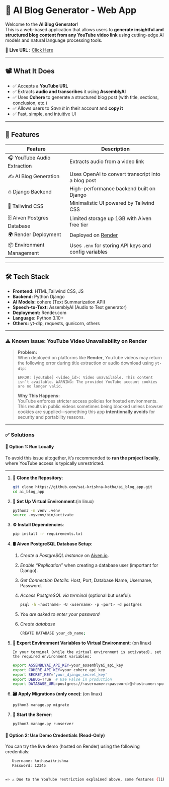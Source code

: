 # 🧠 AI Blog Generator - Web App

Welcome to the **AI Blog Generator**!  
This is a web-based application that allows users to **generate insightful and structured blog content from any YouTube video link** using cutting-edge AI models and natural language processing tools.

📍 **Live URL :**  [Click Here](https://ai-blog-app-qs73.onrender.com/)  

---

## 📽️ What It Does
- ✅ Accepts a **YouTube URL**
- ✅ Extracts **audio and transcribes** it using **AssemblyAI**
- ✅ Uses **Cohere** to generate a structured blog post (with title, sections, conclusion, etc.)
- ✅ Allows users to *Save it* in their account and **copy it**
- ✅ Fast, simple, and intuitive UI

---

## 🚀 Features

| Feature                     | Description                                                                 |
|-----------------------------|-----------------------------------------------------------------------------|
| 🎧 YouTube Audio Extraction | Extracts audio from a video link                                            |
| ✍️ AI Blog Generation       | Uses OpenAI to convert transcript into a blog post                          |
| 🔥 Django Backend           | High-performance backend built on Django                                    |
| 🎨 Tailwind CSS             | Minimalistic UI powered by Tailwind CSS                                     |
| 🗄️ Aiven Postgres Database  | Limited storage up 1GB with Aiven free tier                                 |
| 🌍 Render Deployment        | Deployed on [Render](https://render.com)                                    |
| 📦 Environment Management   | Uses `.env` for storing API keys and config variables                       |

---

## 🛠️ Tech Stack
- **Frontend:** HTML,Tailwind CSS, JS
- **Backend:** Python Django 
- **AI Models:** cohere (Text Summarization API)
- **Speech-to-Text:** AssemblyAI (Audio to Text generator)
- **Deployment:** Render.com
- **Language:** Python 3.10+
- **Others:** yt-dlp, requests, gunicorn, others

---

### ⚠️ Known Issue: YouTube Video Unavailability on Render

> **Problem:**  
> When deployed on platforms like **Render**, YouTube videos may return the following error during title extraction or audio download using `yt-dlp`:
> 
> 
> `ERROR: [youtube] <video_id>: Video unavailable. This content isn’t available. WARNING: The provided YouTube account cookies are no longer valid.`
> 
> **Why This Happens:**  
> YouTube enforces stricter access policies for hosted environments. This results in public videos sometimes being blocked unless browser cookies are supplied—something this app **intentionally avoids** for security and portability reasons.

* * *

### ✅ Solutions

#### 🔹 Option 1: Run Locally

To avoid this issue altogether, it’s recommended to **run the project locally**, where YouTube access is typically unrestricted.

---

1. **🚀 Clone the Repository**:
    ```bash
    git clone https://github.com/sai-krishna-kotha/ai_blog_app.git
    cd ai_blog_app
    ```
2. **🐍 Set Up Virtual Environment**:(in linux)
   ```bash
   python3 -m venv .venv
   source .myvenv/bin/activate
   ```
3. **⚙️ Install Dependencies**:
   ```bash
   pip install -r requirements.txt
   ```
4. **🛢️ Aiven PostgreSQL Database Setup**:

    1. *Create a PostgreSQL Instance* on [Aiven.io](https://aiven.io).
    2. *Enable “Replication”* when creating a database user (important for Django).
    3. *Get Connection Details*: Host, Port, Database Name, Username, Password.

    4. *Access PostgreSQL via terminal* (optional but useful):
        ```bash
        psql -h <hostname> -U <username> -p <port> -d postgres
        ```
    5. *You are asked to enter your password*
    6. *Create database*
        ```bash
        CREATE DATABASE your_db_name;
        ```
3. **🌿 Export Environment Variables to Virtual Environment**: (on linux)

    ``In your terminal (while the virtual environment is activated), set the required environment variables:``
   ```bash
   export ASSEMBLYAI_API_KEY=your_assemblyai_api_key
   export COHERE_API_KEY=your_cohere_api_key
   export SECRET_KEY='your_django_secret_key'
   export DEBUG=True  # Use False in production
   export DATABASE_URL=postgres://<username>:<password>@<hostname>:<port>/<db_name>?sslmode=require
   ```
2. **🗃️ Apply Migrations (only once)**: (on linux)
   ```bash
   python3 manage.py migrate
   ```
4. **🚀 Start the Server**:
   ```bash
   python3 manage.py runserver
   ```
#### 🔹 Option 2: Use Demo Credentials (Read-Only)

You can try the live demo (hosted on Render) using the following credentials:
```bash
   Username: kothasaikrishna
   Password: 12345
     

=> ⚠️ Due to the YouTube restriction explained above, some features (like video title fetch or transcription) may not work in the demo environment.